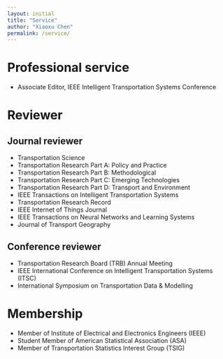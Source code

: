 ```yaml
---
layout: initial
title: "Service"
author: "Xiaoxu Chen"
permalink: /service/
---
```

# Professional service
- Associate Editor, IEEE Intelligent Transportation Systems Conference

# Reviewer
## Journal reviewer
- Transportation Science
- Transportation Research Part A: Policy and Practice
- Transportation Research Part B: Methodological
- Transportation Research Part C: Emerging Technologies
- Transportation Research Part D: Transport and Environment
- IEEE Transactions on Intelligent Transportation Systems
- Transportation Research Record
- IEEE Internet of Things Journal
- IEEE Transactions on Neural Networks and Learning Systems
- Journal of Transport Geography

## Conference reviewer
- Transportation Research Board (TRB) Annual Meeting
- IEEE International Conference on Intelligent Transportation Systems (ITSC)
- International Symposium on Transportation Data & Modelling

# Membership
- Member of Institute of Electrical and Electronics Engineers (IEEE)
- Student Member of American Statistical Association (ASA)
- Member of Transportation Statistics Interest Group (TSIG)

